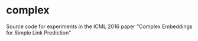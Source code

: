 # complex
Source code for experiments in the ICML 2016 paper "Complex Embeddings for Simple Link Prediction"

